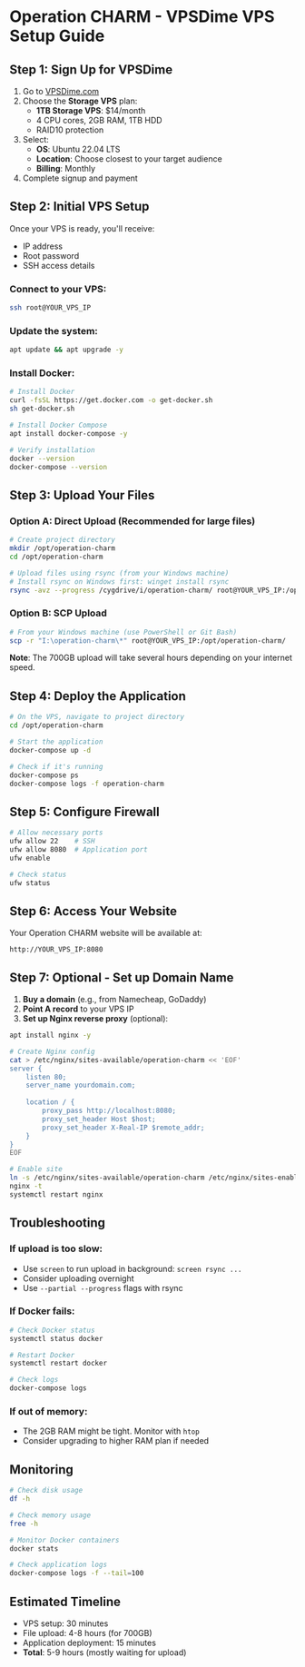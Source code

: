 # Operation CHARM - VPSDime VPS Setup Guide

## Step 1: Sign Up for VPSDime

1. Go to [VPSDime.com](https://vpsdime.com/storage-vps)
2. Choose the **Storage VPS** plan:
   - **1TB Storage VPS**: $14/month
   - 4 CPU cores, 2GB RAM, 1TB HDD
   - RAID10 protection
3. Select:
   - **OS**: Ubuntu 22.04 LTS
   - **Location**: Choose closest to your target audience
   - **Billing**: Monthly
4. Complete signup and payment

## Step 2: Initial VPS Setup

Once your VPS is ready, you'll receive:
- IP address
- Root password
- SSH access details

### Connect to your VPS:
```bash
ssh root@YOUR_VPS_IP
```

### Update the system:
```bash
apt update && apt upgrade -y
```

### Install Docker:
```bash
# Install Docker
curl -fsSL https://get.docker.com -o get-docker.sh
sh get-docker.sh

# Install Docker Compose
apt install docker-compose -y

# Verify installation
docker --version
docker-compose --version
```

## Step 3: Upload Your Files

### Option A: Direct Upload (Recommended for large files)
```bash
# Create project directory
mkdir /opt/operation-charm
cd /opt/operation-charm

# Upload files using rsync (from your Windows machine)
# Install rsync on Windows first: winget install rsync
rsync -avz --progress /cygdrive/i/operation-charm/ root@YOUR_VPS_IP:/opt/operation-charm/
```

### Option B: SCP Upload
```bash
# From your Windows machine (use PowerShell or Git Bash)
scp -r "I:\operation-charm\*" root@YOUR_VPS_IP:/opt/operation-charm/
```

**Note**: The 700GB upload will take several hours depending on your internet speed.

## Step 4: Deploy the Application

```bash
# On the VPS, navigate to project directory
cd /opt/operation-charm

# Start the application
docker-compose up -d

# Check if it's running
docker-compose ps
docker-compose logs -f operation-charm
```

## Step 5: Configure Firewall

```bash
# Allow necessary ports
ufw allow 22    # SSH
ufw allow 8080  # Application port
ufw enable

# Check status
ufw status
```

## Step 6: Access Your Website

Your Operation CHARM website will be available at:
```
http://YOUR_VPS_IP:8080
```

## Step 7: Optional - Set up Domain Name

1. **Buy a domain** (e.g., from Namecheap, GoDaddy)
2. **Point A record** to your VPS IP
3. **Set up Nginx reverse proxy** (optional):

```bash
apt install nginx -y

# Create Nginx config
cat > /etc/nginx/sites-available/operation-charm << 'EOF'
server {
    listen 80;
    server_name yourdomain.com;
    
    location / {
        proxy_pass http://localhost:8080;
        proxy_set_header Host $host;
        proxy_set_header X-Real-IP $remote_addr;
    }
}
EOF

# Enable site
ln -s /etc/nginx/sites-available/operation-charm /etc/nginx/sites-enabled/
nginx -t
systemctl restart nginx
```

## Troubleshooting

### If upload is too slow:
- Use `screen` to run upload in background: `screen rsync ...`
- Consider uploading overnight
- Use `--partial --progress` flags with rsync

### If Docker fails:
```bash
# Check Docker status
systemctl status docker

# Restart Docker
systemctl restart docker

# Check logs
docker-compose logs
```

### If out of memory:
- The 2GB RAM might be tight. Monitor with `htop`
- Consider upgrading to higher RAM plan if needed

## Monitoring

```bash
# Check disk usage
df -h

# Check memory usage
free -h

# Monitor Docker containers
docker stats

# Check application logs
docker-compose logs -f --tail=100
```

## Estimated Timeline

- VPS setup: 30 minutes
- File upload: 4-8 hours (for 700GB)
- Application deployment: 15 minutes
- **Total**: 5-9 hours (mostly waiting for upload)
